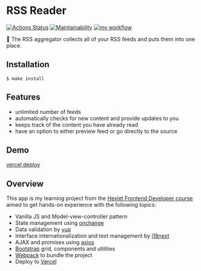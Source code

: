 # RSS Reader

[![Actions Status](https://github.com/ola-9/frontend-project-lvl3/workflows/hexlet-check/badge.svg)](https://github.com/ola-9/frontend-project-lvl3/actions) [![Maintainability](https://api.codeclimate.com/v1/badges/5b8f73fe2f0c0123897e/maintainability)](https://codeclimate.com/github/ola-9/frontend-project-lvl3/maintainability) [![my workflow](https://github.com/ola-9/frontend-project-lvl3/actions/workflows/my-check.yml/badge.svg)](https://github.com/ola-9/frontend-project-lvl3/actions/workflows/my-check.yml)

🎉 The RSS aggregator collects all of your RSS feeds and puts them into one place.

## Installation
```
$ make install
```

## Features
- unlimited number of feeds
- automatically checks for new content and provide updates to you
- keeps track of the content you have already read
- have an option to either preview feed or go directly to the source


## Demo
[vercel deploy](https://frontend-project-lvl3-lake-eight.vercel.app/)

## Overview
This app is my learning project from the [Hexlet Frontend Developer course](https://hexlet.io) aimed to get hands-on experience with the following topics:
- Vanilla JS and Model-view-controller pattern
- State management using [onchange](https://github.com/Qard/onchange)
- Data validation by [yup](https://github.com/jquense/yup)
- Interface internationalization and text management by [i18next](https://www.i18next.com/)
- AJAX and promises using [axios](https://github.com/axios/axios) 
- [Bootstrap](https://getbootstrap.com/) grid, components and utilities
- [Webpack](https://webpack.js.org/) to bundle the project
- Deploy to [Vercel](https://vercel.com/)
